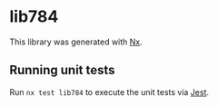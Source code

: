 # lib784

This library was generated with [Nx](https://nx.dev).

## Running unit tests

Run `nx test lib784` to execute the unit tests via [Jest](https://jestjs.io).
